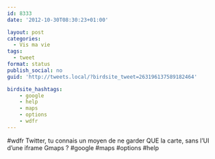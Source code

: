 ```yaml
---
id: 8333
date: '2012-10-30T08:30:23+01:00'

layout: post
categories:
  - Vis ma vie
tags:
  - tweet
format: status
publish_social: no
guid: 'http://tweets.local/?birdsite_tweet=263196137589182464'

birdsite_hashtags:
    - google
    - help
    - maps
    - options
    - wdfr
---
```


\#wdfr Twitter, tu connais un moyen de ne garder QUE la carte, sans l’UI d’une iframe Gmaps ? #google #maps #options #help